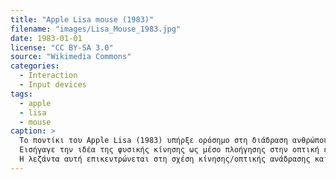 ```yaml
---
title: "Apple Lisa mouse (1983)"
filename: "images/Lisa_Mouse_1983.jpg"
date: 1983-01-01
license: "CC BY-SA 3.0"
source: "Wikimedia Commons"
categories:
  - Interaction
  - Input devices
tags:
  - apple
  - lisa
  - mouse
caption: >
  Το ποντίκι του Apple Lisa (1983) υπήρξε ορόσημο στη διάδραση ανθρώπου–υπολογιστή.
  Εισήγαγε την ιδέα της φυσικής κίνησης ως μέσο πλοήγησης στην οπτική επιφάνεια εργασίας.
  Η λεζάντα αυτή επικεντρώνεται στη σχέση κίνησης/οπτικής ανάδρασης και όχι στην τεχνολογία μόνο.
---
```

